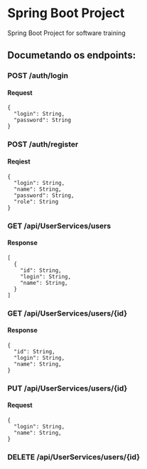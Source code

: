 # Spring Boot Project
Spring Boot Project for software training


## Documetando os endpoints:

### POST /auth/login

#### Request
```
{
  "login": String,
  "password": String
}
```

### POST /auth/register

#### Reqiest
```
{
  "login": String,
  "name": String,
  "password": String,
  "role": String
}
```

### GET /api/UserServices/users

#### Response
```
[
  {
    "id": String,
    "login": String,
    "name": String,
  }
]
```

### GET /api/UserServices/users/{id}

#### Response
```
{
  "id": String,
  "login": String,
  "name": String,
}
```

### PUT /api/UserServices/users/{id}

#### Request
```
{
  "login": String,
  "name": String,
}
```

### DELETE /api/UserServices/users/{id}

